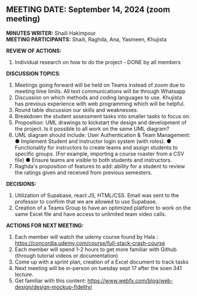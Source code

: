 ## **MEETING DATE:** September 14, 2024  (zoom meeting)

**MINUTES WRITER:** Shaili Hakimpour  
**MEETING PARTICIPANTS:** Shaili, Raghda, Ana, Yasmeen, Khujista

**REVIEW OF ACTIONS:**
  1. Individual research on how to do the project - DONE by all members

**DISCUSSION TOPICS**: 
  1. Meetings going forward will be held on Teams instead of zoom due to meeting time limits. All text communications will be through Whatsapp
  2. Discussion on which methods and coding languages to use. Khujista has previous experience with web programming which will be helpful. 
  3. Round table discussion our skills and weaknesses. 
  4. Breakdown the student assessment tasks into smaller tasks to focus on. 
  5. Proposition: UML drawings to kickstart the design and development of the project. 
      Is it possible to all work on the same UML diagram? 
  6. UML diagram should include: 
                        User Authentication & Team Management:
                          ●	Implement Student and Instructor login system (with roles).
                          ●	Functionality for instructors to create teams and assign students to specific groups. (For example, importing a course roaster from a CSV file)
                          ●	Ensure teams are visible to both students and instructors.
  7. Raghda's proposition of features to add: ability for a student to review the ratings given and received from previous semesters. 
  
**DECISIONS:** 
  1. Utilization of Supabase, react JS, HTML/CSS. Email was sent to the professor to confirm that we are allowed to use Supabase. 
  2. Creation of a Teams Group to have an optimized platform to work on the same Excel file and have access to unlimited team video calls. 

**ACTIONS FOR NEXT MEETING:**
  1. Each member will watch the udemy course found by Hala : https://concordia.udemy.com/course/full-stack-crash-course 
  2. Each member will spend 1-2 hours to get more familiar with Github (through tutorial videos or documentation)
  3. Come up with a sprint plan, creation of a Excel document to track tasks 
  4. Next meeting will be in-person on tuesday sept 17 after the soen 341 lecture.
  5. Get familiar with this content: https://www.webfx.com/blog/web-design/design-mockup-fidelity/  
